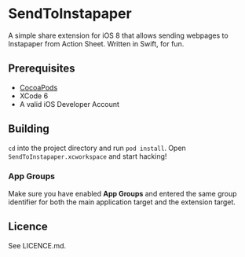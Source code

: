# SendToInstapaper
A simple share extension for iOS 8 that allows sending webpages to Instapaper from Action Sheet. Written in Swift, for fun.
## Prerequisites
- [CocoaPods](http://cocoapods.org)
- XCode 6 
- A valid iOS Developer Account
## Building
`cd` into the project directory and run `pod install`. Open `SendToInstapaper.xcworkspace` and start hacking!
### App Groups
Make sure you have enabled **App Groups** and entered the same group identifier for both the main application target and the extension target.
## Licence
See LICENCE.md.